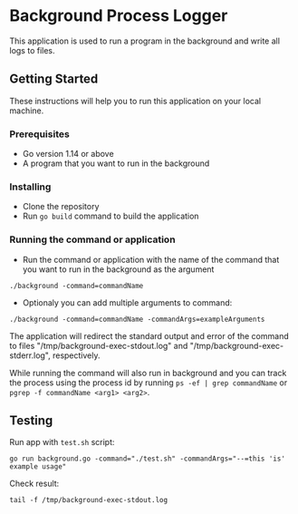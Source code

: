 # Background Process Logger

This application is used to run a program in the background and write all logs to files.

## Getting Started

These instructions will help you to run this application on your local machine.

### Prerequisites

- Go version 1.14 or above
- A program that you want to run in the background

### Installing

- Clone the repository
- Run `go build` command to build the application

### Running the command or application

- Run the command or application with the name of the command that you want to run in the background as the argument

`./background -command=commandName`

- Optionaly you can add multiple arguments to command:

`./background -command=commandName -commandArgs=exampleArguments`

The application will redirect the standard output and error of the command to files "/tmp/background-exec-stdout.log" and "/tmp/background-exec-stderr.log", respectively. 

While running the command will also run in background and you can track the process using the process id by running `ps -ef | grep commandName` or `pgrep -f commandName <arg1> <arg2>`.

## Testing

Run app with `test.sh` script:

`go run background.go -command="./test.sh" -commandArgs="--=this 'is' example usage"`

Check result:

`tail -f /tmp/background-exec-stdout.log`